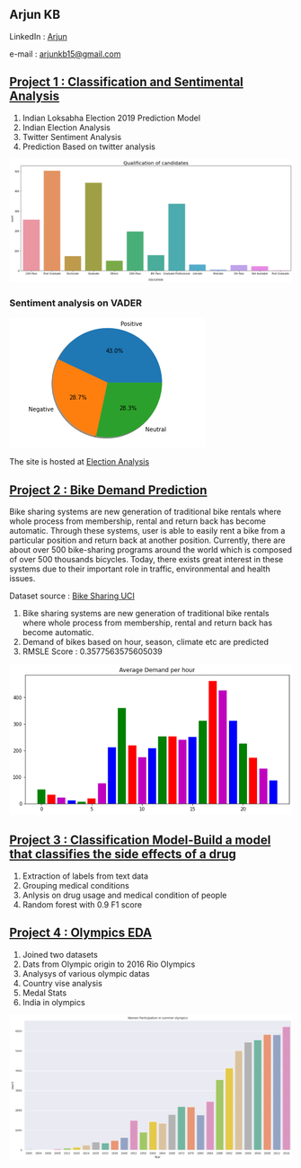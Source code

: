 ## Arjun KB 
LinkedIn  : [Arjun](https://www.linkedin.com/in/arjun-kb-61a8321b0/)

e-mail : arjunkb15@gmail.com




## [Project 1 : Classification and Sentimental Analysis](https://github.com/ar5jun/Prediction-and-Sentimental-Analysis)

1. Indian Loksabha Election 2019 Prediction Model
2. Indian Election Analysis
3. Twitter Sentiment Analysis
4. Prediction Based on twitter analysis

![Loading...](https://raw.githubusercontent.com/ar5jun/Arjun_Portfolio/main/images/Qualification_of_%20candidates.png)
### Sentiment analysis on VADER
![Loading...](https://raw.githubusercontent.com/ar5jun/Arjun_Portfolio/main/images/twitter_vader.png)

The site is hosted at [Election Analysis](https://electionanalysis.herokuapp.com/)

## [Project 2 : Bike Demand Prediction ](https://github.com/ar5jun/bike_sharing_linear_regression)

Bike sharing systems are new generation of traditional bike rentals where whole process from membership, rental and return back has become automatic. Through these systems, user is able to easily rent a bike from a particular position and return back at another position. Currently, there are about over 500 bike-sharing programs around the world which is composed of over 500 thousands bicycles. Today, there exists great interest in these systems due to their important role in traffic, environmental and health issues.

Dataset source : [Bike Sharing UCI](https://archive.ics.uci.edu/ml/datasets/Bike+Sharing+Dataset)

1. Bike sharing systems are new generation of traditional bike rentals where whole process from membership, rental and return back has become automatic.
2. Demand of bikes based on hour, season, climate etc are predicted
3. RMSLE Score :  0.3577563575605039

![Loading...](https://raw.githubusercontent.com/ar5jun/Arjun_Portfolio/main/images/bike.png)




## [Project 3 : Classification Model-Build a model that classifies the side effects of a drug](https://github.com/ar5jun/RIO-125---Classification-Model-Build-a-model-that-classifies-the-side-effects-of-a-drug.git)

1. Extraction of labels from text data
2. Grouping medical conditions
3. Anlysis on drug usage and medical condition of people
4. Random forest with 0.9 F1 score




## [Project 4 : Olympics EDA ](https://github.com/ar5jun/Olympics-dataset-EDA.git)


1. Joined two datasets
2. Dats from Olympic origin to 2016 Rio Olympics
3. Analysys of various olympic datas
4. Country vise analysis
5. Medal Stats
6. India in olympics


![Loading...](https://raw.githubusercontent.com/ar5jun/Arjun_Portfolio/main/images/womoly.png)
